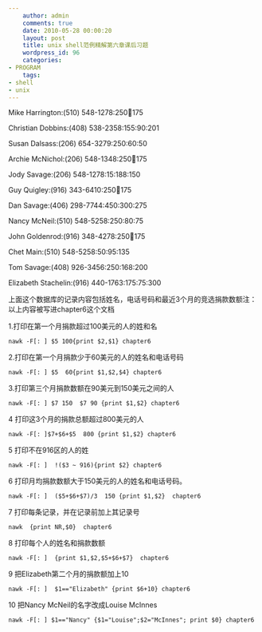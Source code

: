 ```yaml
---
    author: admin
    comments: true
    date: 2010-05-28 00:00:20
    layout: post
    title: unix shell范例精解第六章课后习题
    wordpress_id: 96
    categories:
- PROGRAM
    tags:
- shell
- unix
---
```


Mike Harrington:(510) 548-1278:250:100:175

Christian Dobbins:(408) 538-2358:155:90:201

Susan Dalsass:(206) 654-3279:250:60:50

Archie McNichol:(206) 548-1348:250:100:175

Jody Savage:(206) 548-1278:15:188:150

Guy Quigley:(916) 343-6410:250:100:175

Dan Savage:(406) 298-7744:450:300:275

Nancy McNeil:(510) 548-5258:250:80:75

John Goldenrod:(916) 348-4278:250:100:175

Chet Main:(510) 548-5258:50:95:135

Tom Savage:(408) 926-3456:250:168:200

Elizabeth Stachelin:(916) 440-1763:175:75:300

上面这个数据库的记录内容包括姓名，电话号码和最近3个月的竞选捐款数额注：以上内容被写进chapter6这个文档

1.打印在第一个月捐款超过100美元的人的姓和名

    nawk -F[: ] $5 100{print $2,$1} chapter6

2.打印在第一个月捐款少于60美元的人的姓名和电话号码

    nawk -F[: ] $5  60{print $1,$2,$4} chapter6

3.打印第三个月捐款数额在90美元到150美元之间的人

    nawk -F[: ] $7 150  $7 90 {print $1,$2} chapter6

4 打印这3个月的捐款总额超过800美元的人

    nawk -F[: ]$7+$6+$5  800 {print $1,$2} chapter6

5 打印不在916区的人的姓

    nawk -F[: ]  !($3 ~ 916){print $2} chapter6

6 打印月均捐款数额大于150美元的人的姓名和电话号码。

    nawk -F[: ]  ($5+$6+$7)/3  150 {print $1,$2}  chapter6

7 打印每条记录，并在记录前加上其记录号

    nawk  {print NR,$0}  chapter6

8 打印每个人的姓名和捐款数额

    nawk -F[: ]  {print $1,$2,$5+$6+$7}  chapter6

9 把Elizabeth第二个月的捐款额加上10

    nawk -F[: ]  $1=="Elizabeth" {print $6+10} chapter6

10 把Nancy McNeil的名字改成Louise McInnes

    nawk -F[: ] $1=="Nancy" {$1="Louise";$2="McInnes"; print $0} chapter6


